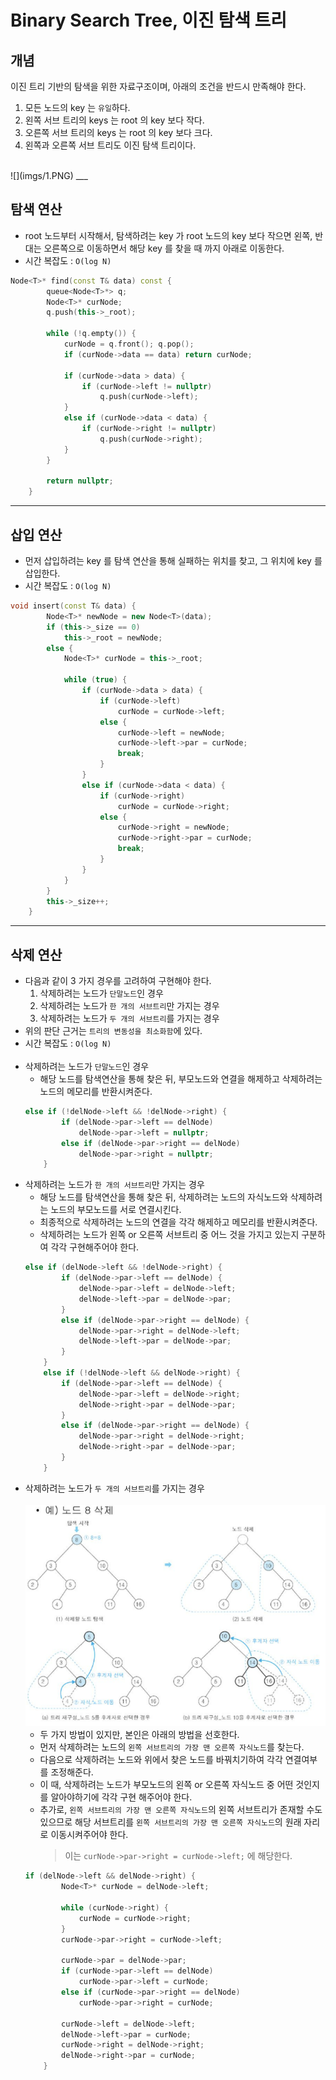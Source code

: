 # Binary Search Tree, 이진 탐색 트리

## 개념
이진 트리 기반의 탐색을 위한 자료구조이며, 아래의 조건을 반드시 만족해야 한다.<br>
1. 모든 노드의 key 는 `유일`하다.
2. 왼쪽 서브 트리의 keys 는 root 의 key 보다 작다.
3. 오른쪽 서브 트리의 keys 는 root 의 key 보다 크다.
4. 왼쪽과 오른쪽 서브 트리도 이진 탐색 트리이다.<br>
<br>
![](imgs/1.PNG)
___

## 탐색 연산
- root 노드부터 시작해서, 탐색하려는 key 가 root 노드의 key 보다 작으면 왼쪽, 반대는 오른쪽으로 이동하면서 해당 key 를 찾을 때 까지 아래로 이동한다.
- 시간 복잡도 : `O(log N)`
```c++
Node<T>* find(const T& data) const {
		queue<Node<T>*> q;
		Node<T>* curNode;
		q.push(this->_root);

		while (!q.empty()) {
			curNode = q.front(); q.pop();
			if (curNode->data == data) return curNode;

			if (curNode->data > data) {
				if (curNode->left != nullptr)
					q.push(curNode->left);
			}
			else if (curNode->data < data) {
				if (curNode->right != nullptr)
					q.push(curNode->right);
			}
		}

		return nullptr;
	}
```
___
## 삽입 연산
- 먼저 삽입하려는 key 를 탐색 연산을 통해 실패하는 위치를 찾고, 그 위치에 key 를 삽입한다.
- 시간 복잡도 : `O(log N)`
```c++
void insert(const T& data) {
		Node<T>* newNode = new Node<T>(data);
		if (this->_size == 0)
			this->_root = newNode;
		else {
			Node<T>* curNode = this->_root;

			while (true) {
				if (curNode->data > data) {
					if (curNode->left) 
						curNode = curNode->left;
					else {
						curNode->left = newNode;
						curNode->left->par = curNode;
						break;
					}
				}
				else if (curNode->data < data) {
					if (curNode->right) 
						curNode = curNode->right;			
					else {
						curNode->right = newNode;
						curNode->right->par = curNode;
						break;
					}
				}
			}
		}
		this->_size++;
	}
```
___
## 삭제 연산
- 다음과 같이 3 가지 경우를 고려하여 구현해야 한다.
    1. 삭제하려는 노드가 `단말노드`인 경우
    2. 삭제하려는 노드가 `한 개의 서브트리`만 가지는 경우
    3. 삭제하려는 노드가 `두 개의 서브트리`를 가지는 경우
- 위의 판단 근거는 `트리의 변동성을 최소화함`에 있다.
- 시간 복잡도 : `O(log N)`<br><br>
- 삭제하려는 노드가 `단말노드`인 경우
    - 해당 노드를 탐색연산을 통해 찾은 뒤, 부모노드와 연결을 해제하고 삭제하려는 노드의 메모리를 반환시켜준다.
    ```c++
    else if (!delNode->left && !delNode->right) {
			if (delNode->par->left == delNode)
				delNode->par->left = nullptr;
			else if (delNode->par->right == delNode)
				delNode->par->right = nullptr;
		}
    ```
- 삭제하려는 노드가 `한 개의 서브트리`만 가지는 경우
    - 해당 노드를 탐색연산을 통해 찾은 뒤, 삭제하려는 노드의 자식노드와 삭제하려는 노드의 부모노드를 서로 연결시킨다. 
    - 최종적으로 삭제하려는 노드의 연결을 각각 해제하고 메모리를 반환시켜준다.
    - 삭제하려는 노드가 왼쪽 or 오른쪽 서브트리 중 어느 것을 가지고 있는지 구분하여 각각 구현해주어야 한다.
    ```c++
    else if (delNode->left && !delNode->right) {
			if (delNode->par->left == delNode) {
				delNode->par->left = delNode->left;
				delNode->left->par = delNode->par;
			}
			else if (delNode->par->right == delNode) {
				delNode->par->right = delNode->left;
				delNode->left->par = delNode->par;
			}
		}
		else if (!delNode->left && delNode->right) {
			if (delNode->par->left == delNode) {
				delNode->par->left = delNode->right;
				delNode->right->par = delNode->par;
			}
			else if (delNode->par->right == delNode) {
				delNode->par->right = delNode->right;
				delNode->right->par = delNode->par;
			}
		}
    ```
- 삭제하려는 노드가 `두 개의 서브트리`를 가지는 경우<br><br>
![](imgs/2.PNG)
    - 두 가지 방법이 있지만, 본인은 아래의 방법을 선호한다.
    - 먼저 삭제하려는 노드의 `왼쪽 서브트리의 가장 맨 오른쪽 자식노드`를 찾는다.
    - 다음으로 삭제하려는 노드와 위에서 찾은 노드를 바꿔치기하여 각각 연결여부를 조정해준다.
    - 이 때, 삭제하려는 노드가 부모노드의 왼쪽 or 오른쪽 자식노드 중 어떤 것인지를 알아야하기에 각각 구현 해주어야 한다.
    - 추가로, `왼쪽 서브트리의 가장 맨 오른쪽 자식노드`의 왼쪽 서브트리가 존재할 수도 있으므로 해당 서브트리를 `왼쪽 서브트리의 가장 맨 오른쪽 자식노드`의 원래 자리로 이동시켜주어야 한다.
        > 이는 `curNode->par->right = curNode->left;` 에 해당한다.
    ```c++
    if (delNode->left && delNode->right) {
			Node<T>* curNode = delNode->left;

			while (curNode->right) {
				curNode = curNode->right;
			}
			curNode->par->right = curNode->left;

			curNode->par = delNode->par;
			if (curNode->par->left == delNode) 
				curNode->par->left = curNode;			
			else if (curNode->par->right == delNode) 
				curNode->par->right = curNode;	

			curNode->left = delNode->left;
			delNode->left->par = curNode;
			curNode->right = delNode->right;
			delNode->right->par = curNode;
		}
    ```
